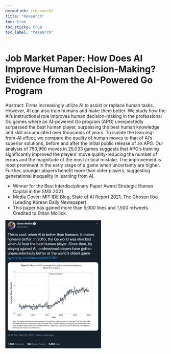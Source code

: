 ```yaml
---
permalink: /research/
title: "Research"
toc: true
toc_sticky: true
toc_label: "research"
---
```


# Job Market Paper: How Does AI Improve Human Decision-Making? Evidence from the AI-Powered Go Program

Abstract: Firms increasingly utilize AI to assist or replace human tasks. However, AI can also train humans and make them better. We study how the AI’s instructional role improves human decision-making in the professional Go games where an AI-powered Go program (APG) unexpectedly surpassed the best human player, surpassing the best human knowledge and skill accumulated over thousands of years. To isolate the learning-from-AI effect, we compare the quality of human moves to that of AI’s superior solutions, before and after the initial public release of an APG. Our analysis of 750,990 moves in 25,033 games suggests that APG’s training significantly improved the players’ move quality\-reducing the number of errors and the magnitude of the most critical mistake. The improvement is most prominent in the early stage of a game when uncertainty are higher. Further, younger players benefit more than older players, suggesting generational inequality in learning from AI.

- Winner for the Best Interdisciplinary Paper Award Strategic Human Capital in the SMS 2021
- Media Cover: MIT IDE Blog, State of AI Report 2021, The Chosun Ilbo (Leading Korean Daily Newspaper)
- This paper has gained more than 5,000 likes and 1,500 retweets. Credited to Ethan Mollick. 
<img src="/assets/images/JMP_Twitter_by_Ethan.PNG" width="300" height="400">
